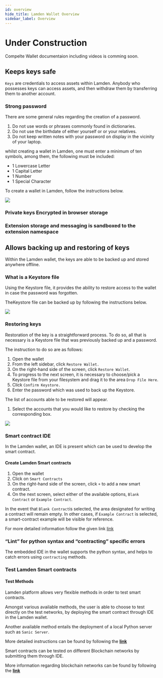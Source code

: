 ```yaml
---
id: overview
hide_title: Lamden Wallet Overview
sidebar_label: Overview
---
```


# Under Construction
Compelte Wallet documentaion including videos is comming soon.
 
## Keeps keys safe
`Keys` are credentials to access assets within Lamden. Anybody who possesses keys can access assets, and then withdraw them by transferring them to another account. 
 
### Strong password
 
There are some general rules regarding the creation of a password. 
 
1. Do not use words or phrases commonly found in dictionaries. 
2. Do not use the birthdate of either yourself or or your relatives.
3. Do not keep written notes with your password on display in the vicinity of your laptop.
 
whilst creating a wallet in Lamden, one must enter a minimum of ten symbols, among them, the following must be included:
 
* 1 Lowercase Letter
* 1 Capital Letter
* 1 Number
* 1 Special Character
 
To create a wallet in Lamden, follow the instructions below.
 
![](/img/wallet/creating_wallet.gif)
 
### Private keys Encrypted in browser storage
 
### Extension storage and messaging is sandboxed to the extension namespace
 
## Allows backing up and restoring of keys
 
Within the Lamden wallet, the keys are able to be backed up and stored anywhere offline. 
 
### What is a Keystore file
Using the Keystore file, it provides the ability to restore access to the wallet in case the password was forgotten. 
 
TheKeystore file can be backed up by following the instructions below.
 
![](/img/wallet/backup_keystore.gif)
 
### Restoring keys
 
Restoration of the key is a straightforward process. To do so, all that is necessary is a Keystore file that was previously backed up and a password. 
 
The instruction to do so are as follows:
 
1. Open the wallet
2. From the left sidebar, click `Restore Wallet.`
3. On the right-hand side of the screen, click `Restore Wallet`.
4. To progress to the next screen, it is necessary to choose/pick a Keystore file from your filesystem and drag it to the area `Drop File Here`.
5. Click `Confirm Keystore.`
6. Enter the password which was used to back up the Keystore.
   
The list of accounts able to be restored will appear. 
 
1. Select the accounts that you would like to restore by checking the corresponding box. 
   
 
![](/img/wallet/restore_wallet.gif)
 
###  Smart contract IDE
In the Lamden wallet, an IDE is present which can be used to develop the smart contract.
 
#### Create Lamden Smart contracts
 
1. Open the wallet 
2. Click on `Smart Contracts`
3. On the right-hand side of the screen, click `+` to add a new smart contract.
4. On the next screen, select either of the available options, `Blank Contract` or `Example Contract`. 
 
In the event that `Blank Contract`is selected, the area designated for writing a contract will remain empty.
In other cases, if `Example Contract` is selected, a smart-contract example will be visible for reference.
 
For more detailed information follow the given link  [link](/docs/using_the_wallet#ide)
 
### “Lint” for python syntax and “contracting” specific errors
The embedded IDE in the wallet supports the python syntax, and helps to catch errors using `contracting` methods.
 
### Test Lamden Smart contracts
#### Test Methods
Lamden platform allows very flexible methods in order to  test smart contracts. 
 
Amongst various available methods, the user is able to choose to test directly on the test networks, by deploying the smart contract through IDE in the Lamden wallet. 
 
Another available method entails the  deployment of a local Python server such as `Sanic Server`.
 
More detailed instructions can be found by following the **[link](/docs/basics_smart_contracts.md)**
 
Smart contracts can be tested on different Blockchain networks by submitting them through IDE.
 
More information regarding  blockchain networks can be found by following the **[link](/docs/using_the_wallet#types-of-networks-mainnet-testnet-mockchain)**
 
 
 
 
 
 
 

